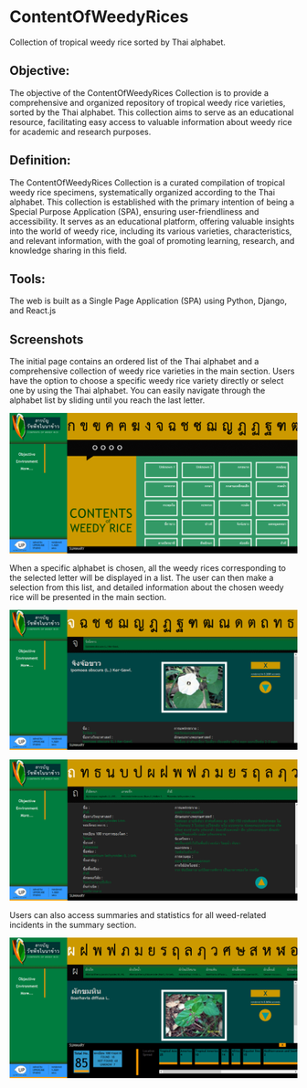 
# ContentOfWeedyRices

Collection of tropical weedy rice sorted by Thai alphabet.

## Objective:
The objective of the ContentOfWeedyRices Collection is to provide a comprehensive and organized repository of tropical weedy rice varieties, sorted by the Thai alphabet. This collection aims to serve as an educational resource, facilitating easy access to valuable information about weedy rice for academic and research purposes.

## Definition:
The ContentOfWeedyRices Collection is a curated compilation of tropical weedy rice specimens, systematically organized according to the Thai alphabet. This collection is established with the primary intention of being a Special Purpose Application (SPA), ensuring user-friendliness and accessibility. It serves as an educational platform, offering valuable insights into the world of weedy rice, including its various varieties, characteristics, and relevant information, with the goal of promoting learning, research, and knowledge sharing in this field.

## Tools:
The web is built as a Single Page Application (SPA) using Python, Django, and React.js


## Screenshots

The initial page contains an ordered list of the Thai alphabet and a comprehensive collection of weedy rice varieties in the main section. Users have the option to choose a specific weedy rice variety directly or select one by using the Thai alphabet. You can easily navigate through the alphabet list by sliding until you reach the last letter.

![ContentOfWeedyRices Screenshot](1.png)


When a specific alphabet is chosen, all the weedy rices corresponding to the selected letter will be displayed in a list. The user can then make a selection from this list, and detailed information about the chosen weedy rice will be presented in the main section.

![ContentOfWeedyRices Screenshot](2.png)

![ContentOfWeedyRices Screenshot](3.png)

Users can also access summaries and statistics for all weed-related incidents in the summary section.

![ContentOfWeedyRices Screenshot](4.png)

